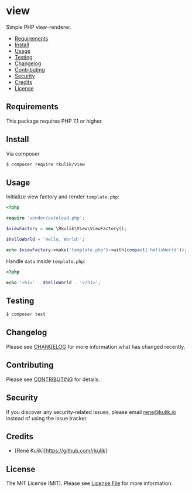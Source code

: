 # view

Simple PHP view-renderer.

- [Requirements](#requirements)
- [Install](#install)
- [Usage](#usage)
- [Testing](#testing)
- [Changelog](#changelog)
- [Contributing](#contributing)
- [Security](#security)
- [Credits](#credits)
- [License](#license)

## Requirements

This package requires PHP 7.1 or higher.

## Install

Via composer

``` bash
$ composer require rkulik/view
```

## Usage

Initialize view factory and render `template.php`:

``` php
<?php

require 'vendor/autoload.php';

$viewFactory = new \Rkulik\View\ViewFactory();

$helloWorld = 'Hello, World!';

echo $viewFactory->make('template.php')->with(compact('helloWorld'));
```

Handle `data` inside `template.php`:

``` php
<?php

echo '<h1>' . $helloWorld . '</h1>';
```

## Testing

``` bash
$ composer test
```

## Changelog

Please see [CHANGELOG](CHANGELOG.md) for more information what has changed recently.

## Contributing

Please see [CONTRIBUTING](CONTRIBUTING.md) for details.

## Security

If you discover any security-related issues, please email rene@kulik.io instead of using the issue tracker.

## Credits

- [René Kulik][https://github.com/rkulik]

## License

The MIT License (MIT). Please see [License File](LICENSE) for more information.
